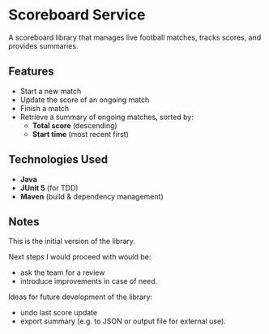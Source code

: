 # Scoreboard Service

A scoreboard library that manages live football matches, tracks scores, and provides summaries.

## Features
- Start a new match
- Update the score of an ongoing match
- Finish a match
- Retrieve a summary of ongoing matches, sorted by:
    - **Total score** (descending)
    - **Start time** (most recent first)

## Technologies Used
- **Java**
- **JUnit 5** (for TDD)
- **Maven** (build & dependency management)

## Notes
This is the initial version of the library. 

Next steps I would proceed with would be:
- ask the team for a review
- introduce improvements in case of need.

Ideas for future development of the library:
- undo last score update
- export summary (e.g. to JSON or output file for external use).